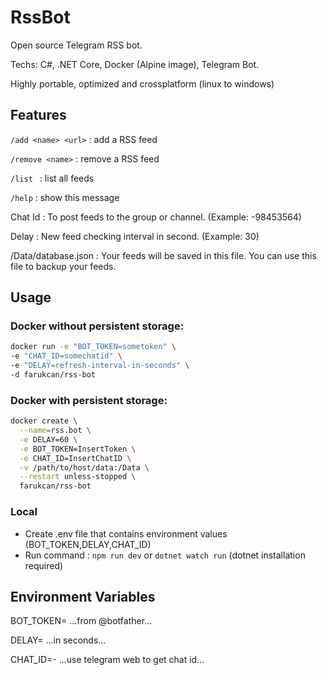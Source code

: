 # RssBot

Open source Telegram RSS bot. 

Techs: C#, .NET Core, Docker (Alpine image), Telegram Bot. 

Highly portable, optimized and crossplatform (linux to windows)

## Features

```/add <name> <url>``` : add a RSS feed 

```/remove <name>``` : remove a RSS feed 

```/list ``` : list all feeds

```/help``` : show this message 

Chat Id : To post feeds to the group or channel. (Example: -98453564)

Delay : New feed checking interval in second. (Example: 30)

/Data/database.json : Your feeds will be saved in this file. You can use this file to backup your feeds.

## Usage

### Docker without persistent storage:

```bash
docker run -e "BOT_TOKEN=sometoken" \
-e "CHAT_ID=somechatid" \
-e "DELAY=refresh-interval-in-seconds" \
-d farukcan/rss-bot
```

### Docker with persistent storage:

```bash
docker create \
  --name=rss.bot \
  -e DELAY=60 \
  -e BOT_TOKEN=InsertToken \
  -e CHAT_ID=InsertChatID \
  -v /path/to/host/data:/Data \
  --restart unless-stopped \
  farukcan/rss-bot
```

### Local

* Create .env file that contains environment values (BOT_TOKEN,DELAY,CHAT_ID)
* Run command : ```npm run dev``` or ```dotnet watch run``` (dotnet installation required)

## Environment Variables

BOT_TOKEN= ...from @botfather...

DELAY= ...in seconds...

CHAT_ID=- ...use telegram web to get chat id...

